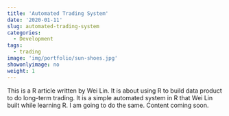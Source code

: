 ```yaml
---
title: 'Automated Trading System'
date: '2020-01-11'
slug: automated-trading-system
categories:
  - Development
tags:
  - trading
image: 'img/portfolio/sun-shoes.jpg'
showonlyimage: no
weight: 1
---
```


This is a R article written by Wei Lin. It is about using R to build data product to do long-term trading. It is a simple automated system in R that Wei Lin built while learning R. I am going to do the same. Content coming soon.
<!--more-->
